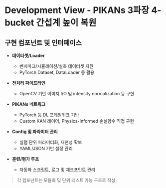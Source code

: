 # Development View - PIKANs 3파장 4-bucket 간섭계 높이 복원

## 구현 컴포넌트 및 인터페이스

- **데이터셋/Loader**
  - 벤치마크/시뮬레이션/실측 데이터셋 지원
  - PyTorch Dataset, DataLoader 등 활용

- **전처리 파이프라인**
  - OpenCV 기반 이미지 I/O 및 intensity normalization 등 구현

- **PIKANs 네트워크**
  - PyTorch 등 DL 프레임워크 기반
  - Custom KAN 레이어, Physics-Informed 손실함수 직접 구현

- **Config 및 파라미터 관리**
  - 실험 단위 파라미터화, 재현성 확보
  - YAML/JSON 기반 설정 관리

- **훈련/평가 루프**
  - 자동화 스크립트, 로그 및 체크포인트 관리

> 각 컴포넌트는 모듈화 및 단위 테스트 가능 구조로 작성
